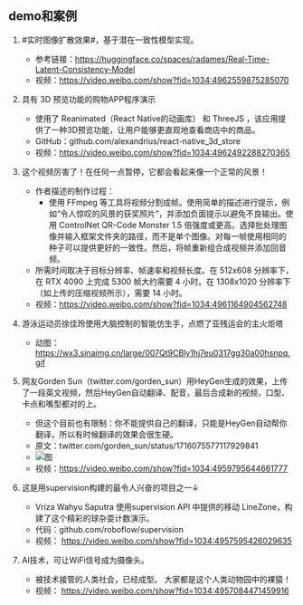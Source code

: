 ## demo和案例

1. #实时图像扩散效果#，基于潜在一致性模型实现。
    - 参考链接：https://huggingface.co/spaces/radames/Real-Time-Latent-Consistency-Model
    - 视频：https://video.weibo.com/show?fid=1034:4962559875285070

1. 具有 3D 预览功能的购物APP程序演示
    - 使用了 Reanimated（React Native的动画库） 和 ThreeJS ，该应用提供了一种3D预览功能，让用户能够更直观地查看商店中的商品。
    - GitHub：github.com/alexandrius/react-native_3d_store 
    - 视频：https://video.weibo.com/show?fid=1034:4962492288270365

1. 这个视频厉害了！在任何一点暂停，它都会看起来像一个正常的风景！
    - 作者描述的制作过程：
        - 使用 FFmpeg 等工具将视频分割成帧。使用简单的描述进行提示，例如“令人惊叹的风景的获奖照片”，并添加负面提示以避免不良输出。使用 ControlNet QR-Code Monster 1.5 倍强度或更高。选择批处理图像并输入框架文件夹的路径，而不是单个图像。对每一帧使用相同的种子可以提供更好的一致性。然后，将帧重新组合成视频并添加回音频。
    - 所需时间取决于目标分辨率、帧速率和视频长度。在 512x608 分辨率下，在 RTX 4090 上完成 5300 帧大约需要 4 小时。在 1308x1020 分辨率下（如上传的压缩视频所示），需要 14 小时。
    - 视频：https://video.weibo.com/show?fid=1034:4961164904562748


1. 游泳运动员徐佳玲使用大脑控制的智能仿生手，点燃了亚残运会的主火炬塔
    - 动图：https://wx3.sinaimg.cn/large/007Qt9CBly1hj7eu0317gg30a00hsnpq.gif

1. 网友Gorden Sun（twitter.com/gorden_sun）用HeyGen生成的效果，上传了一段英文视频，然后HeyGen自动翻译、配音，最后合成新的视频，口型、卡点和嘴型都对的上。
    - 但这个目前也有限制：你不能提供自己的翻译，只能是HeyGen自动帮你翻译，所以有时候翻译的效果会很生硬。
    - 原文：twitter.com/gorden_sun/status/1716075577117929841
    - ![图](https://wx1.sinaimg.cn/large/66fd066bgy1hj4hsurpsjj20xi1aq1gj.jpg)
    - 视频：https://video.weibo.com/show?fid=1034:4959795644661777


1. 这是用supervision构建的最令人兴奋的项目之一↓
    - Vriza Wahyu Saputra 使用supervision API 中提供的移动 LineZone，构建了这个精彩的球杂耍计数演示。
    - 代码：github.com/roboflow/supervision
    - 视频： https://video.weibo.com/show?fid=1034:4957595426029635


1. AI技术，可让WiFi信号成为摄像头。
    - 被技术接管的人类社会，已经成型。 大家都是这个人类动物园中的裸猿！
    - 视频： https://video.weibo.com/show?fid=1034:4957084471459916















